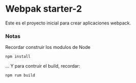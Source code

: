 # Webpak starter-2

Este es el proyecto inicial para crear aplicaciones webpack.

### Notas
Recordar construir los modulos de Node
```
npm install
```


... Y para contruir el build, recordar:
```
npm rum build
```